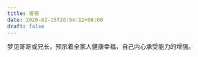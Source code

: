 ```yaml
---
title: 哥哥
date: 2020-02-15T20:54:12+08:00
draft: false
---
```


梦见哥哥或兄长，预示着全家人健康幸福，自己内心承受能力的增强。<br>
